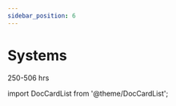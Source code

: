 ```yaml
---
sidebar_position: 6
---
```


# Systems
250-506 hrs

import DocCardList from '@theme/DocCardList';

<DocCardList />
